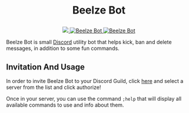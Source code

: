 
# <p align="center">Beelze Bot</p>


<p align="center">
<a href="https://discordbots.org/bot/700119467295768576">
  <img src="https://discordbots.org/api/widget/servers/700119467295768576.svg?noavatar=true" />
</a>
<a href="https://discordbots.org/bot/700119467295768576" >
  <img src="https://discordbots.org/api/widget/status/700119467295768576.svg?noavatar=true" alt="Beelze Bot" />
</a>
<a href="https://discordbots.org/bot/700119467295768576" >
  <img src="https://discordbots.org/api/widget/lib/700119467295768576.svg?noavatar=true" alt="Beelze Bot" />
</a>
</p>

Beelze Bot is small [Discord](https://discord.com/) utility bot that helps kick, ban and delete messages, in addition to some fun commands.

## Invitation And Usage
In order to invite Beelze Bot to your Discord Guild, click [here](https://discord.com/api/oauth2/authorize?client_id=700119467295768576&permissions=1077013575&scope=bot) and select a server from the list and click authorize!

Once in your server, you can use the command `;help` that will display all available commands to use and info about them.
